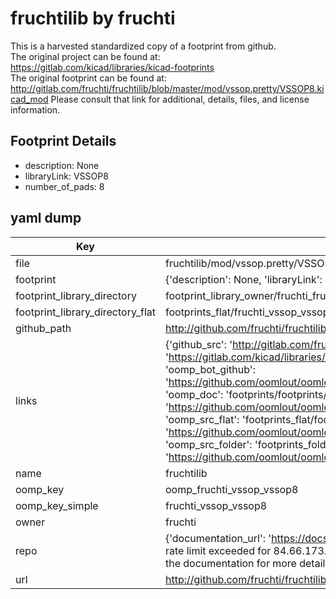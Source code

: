 # fruchtilib by fruchti  
This is a harvested standardized copy of a footprint from github.  
The original project can be found at:  
https://gitlab.com/kicad/libraries/kicad-footprints  
The original footprint can be found at:
http://gitlab.com/fruchti/fruchtilib/blob/master/mod/vssop.pretty/VSSOP8.kicad_mod
Please consult that link for additional, details, files, and license information.  
## Footprint Details
* description: None  
* libraryLink: VSSOP8  
* number_of_pads: 8  
## yaml dump  
| Key | Value |  
| --- | --- |  
| file | fruchtilib/mod/vssop.pretty/VSSOP8.kicad_mod |  
| footprint | {'description': None, 'libraryLink': 'VSSOP8', 'number_of_pads': 8} |  
| footprint_library_directory | footprint_library_owner/fruchti_fruchtilib |  
| footprint_library_directory_flat | footprints_flat/fruchti_vssop_vssop8/working |  
| github_path | http://github.com/fruchti/fruchtilib/blob/master/mod/vssop.pretty/VSSOP8.kicad_mod |  
| links | {'github_src': 'http://gitlab.com/fruchti/fruchtilib/blob/master/mod/vssop.pretty/VSSOP8.kicad_mod', 'github_src_repo': 'https://gitlab.com/kicad/libraries/kicad-footprints', 'oomp_bot': 'footprints/fruchti_vssop_vssop8/working', 'oomp_bot_github': 'https://github.com/oomlout/oomlout_oomp_footprint_bot/tree/main/footprints/fruchti_vssop_vssop8/working', 'oomp_doc': 'footprints/footprints/fruchti/vssop/VSSOP8/working/', 'oomp_doc_github': 'https://github.com/oomlout/oomlout_oomp_footprint_doc/tree/main/footprints/footprints/fruchti/vssop/VSSOP8/working', 'oomp_src_flat': 'footprints_flat/footprints_flat/fruchti_vssop_vssop8/working', 'oomp_src_flat_github': 'https://github.com/oomlout/oomlout_oomp_footprint_src/tree/main/footprints_flat/fruchti_vssop_vssop8/working', 'oomp_src_folder': 'footprints_folder/footprints_folder/fruchti/vssop/VSSOP8/working', 'oomp_src_folder_github': 'https://github.com/oomlout/oomlout_oomp_footprint_src/tree/main/footprints_folder/fruchti/vssop/VSSOP8/working'} |  
| name | fruchtilib |  
| oomp_key | oomp_fruchti_vssop_vssop8 |  
| oomp_key_simple | fruchti_vssop_vssop8 |  
| owner | fruchti |  
| repo | {'documentation_url': 'https://docs.github.com/rest/overview/resources-in-the-rest-api#rate-limiting', 'message': "API rate limit exceeded for 84.66.173.59. (But here's the good news: Authenticated requests get a higher rate limit. Check out the documentation for more details.)"} |  
| url | http://github.com/fruchti/fruchtilib |  

